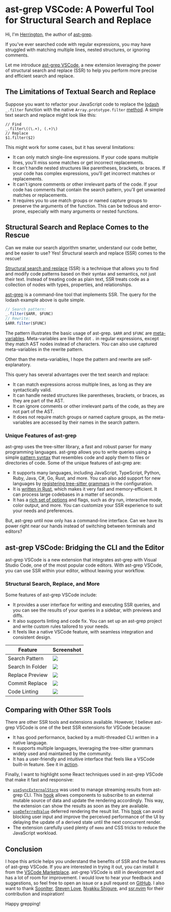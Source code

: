 # ast-grep VSCode: A Powerful Tool for Structural Search and Replace

Hi, I'm [Herrington](https://twitter.com/hd_nvim), the author of [ast-grep](https://ast-grep.github.io/).

If you've ever searched code with regular expressions, you may have struggled with matching multiple lines, nested structures, or ignoring comments.

Let me introduce [ast-grep VSCode](https://marketplace.visualstudio.com/items?itemName=ast-grep.ast-grep-vscode), a new extension leveraging the power of structural search and replace (SSR) to help you perform more precise and efficient search and replace.


## The Limitations of Textual Search and Replace

Suppose you want to refactor your JavaScript code to replace the [lodash](https://lodash.com/) `_.filter` function with the native `Array.prototype.filter` [method](https://developer.mozilla.org/en-US/docs/Web/JavaScript/Reference/Global_Objects/Array/filter). A simple text search and replace might look like this:

```regex
// Find
_.filter\((\.+), (.+)\)
// Replace
$1.filter($2)
```

This might work for some cases, but it has several limitations:

- It can only match single-line expressions. If your code spans multiple lines, you'll miss some matches or get incorrect replacements.
- It can't handle nested structures like parentheses, brackets, or braces. If your code has complex expressions, you'll get incorrect matches or replacements.
- It can't ignore comments or other irrelevant parts of the code. If your code has comments that contain the search pattern, you'll get unwanted matches or replacements.
- It requires you to use match groups or named capture groups to preserve the arguments of the function. This can be tedious and error-prone, especially with many arguments or nested functions.

## Structural Search and Replace Comes to the Rescue

Can we make our search algorithm smarter, understand our code better, and be easier to use? Yes! Structural search and replace (SSR) comes to the rescue!

[Structural search and replace](https://www.jetbrains.com/help/idea/structural-search-and-replace.html) (SSR) is a technique that allows you to find and modify code patterns based on their syntax and semantics, not just their text. Instead of treating code as plain text, SSR treats code as a collection of nodes with types, properties, and relationships.

[ast-grep](https://ast-grep.github.io/) is a command-line tool that implements SSR. The query for the lodash example above is quite simple.

```javascript
// Search pattern:
_.filter($ARR, $FUNC)
// Rewrite:
$ARR.filter($FUNC)
```

The pattern illustrates the basic usage of ast-grep. `$ARR` and `$FUNC` are [meta-variables](https://ast-grep.github.io/guide/pattern-syntax.html#meta-variable). Meta-variables are like the dot `.` in regular expressions, except they match AST nodes instead of characters. You can also use captured meta-variables in the rewrite pattern.

Other than the meta-variables, I hope the pattern and rewrite are self-explanatory.

This query has several advantages over the text search and replace:

- It can match expressions across multiple lines, as long as they are syntactically valid.
- It can handle nested structures like parentheses, brackets, or braces, as they are part of the AST.
- It can ignore comments or other irrelevant parts of the code, as they are not part of the AST.
- It does not require match groups or named capture groups, as the meta-variables are accessed by their names in the search pattern.


### Unique Features of ast-grep

ast-grep uses the tree-sitter library, a fast and robust parser for many programming languages. ast-grep allows you to write queries using a simple [pattern syntax](https://ast-grep.github.io/guide/pattern-syntax.html#meta-variable) that resembles code and apply them to files or directories of code. Some of the unique features of ast-grep are:

- It supports many languages, including JavaScript, TypeScript, Python, Ruby, Java, C#, Go, Rust, and more. You can also add support for new languages by [registering tree-sitter grammars](https://ast-grep.github.io/advanced/custom-language.html) in the configuration.
- It is [written in Rust](https://github.com/ast-grep/ast-grep), which makes it very fast and memory-efficient. It can process large codebases in a matter of seconds.
- It has a [rich set of options](https://ast-grep.github.io/reference/cli.html) and flags, such as dry run, interactive mode, color output, and more. You can customize your SSR experience to suit your needs and preferences.

But, ast-grep until now only has a command-line interface. Can we have its power right near our hands instead of switching between terminals and editors?

## ast-grep VSCode: Bridging the CLI and the Editor

ast-grep VSCode is a new extension that integrates ast-grep with Visual Studio Code, one of the most popular code editors. With ast-grep VSCode, you can use SSR within your editor, without leaving your workflow.

### Structural Search, Replace, and More

Some features of ast-grep VSCode include:

- It provides a user interface for writing and executing SSR queries, and you can see the results of your queries in a sidebar, with previews and diffs.
- It also supports linting and code fix. You can set up an ast-grep project and write custom rules tailored to your needs.
- It feels like a native VSCode feature, with seamless integration and consistent design.

| Feature         | Screenshot                                                                                                  |
| --------------- | ----------------------------------------------------------------------------------------------------------- |
| Search Pattern  | <img src="https://github.com/ast-grep/ast-grep-vscode/blob/main/readme/search-pattern.png?raw=true">     |
| Search In Folder| <img src="https://github.com/ast-grep/ast-grep-vscode/blob/main/readme/search-in-folder.png?raw=true">  |
| Replace Preview | <img src="https://github.com/ast-grep/ast-grep-vscode/blob/main/readme/replace.png?raw=true">             |
| Commit Replace  | <img src="https://github.com/ast-grep/ast-grep-vscode/blob/main/readme/commit-replace.png?raw=true">     |
| Code Linting    | <img src="https://github.com/ast-grep/ast-grep-vscode/blob/main/readme/linter.png?raw=true">               |

## Comparing with Other SSR Tools

There are other SSR tools and extensions available. However, I believe ast-grep VSCode is one of the best SSR extensions for VSCode because:

- It has good performance, backed by a multi-threaded CLI written in a native language.
- It supports multiple languages, leveraging the tree-sitter grammars widely used and maintained by the community.
- It has a user-friendly and intuitive interface that feels like a VSCode built-in feature. See it in [action](https://www.youtube.com/watch?v=1ZM4RfIvWKc).

Finally, I want to highlight some React techniques used in ast-grep VSCode that make it fast and responsive:

- [`useSyncExternalStore`](https://github.com/ast-grep/ast-grep-vscode/blob/789d27325fb9ce6a0bb969caefdc718942f6d2b3/src/webview/hooks/useSearch.tsx#L150-L159) was used to manage streaming results from ast-grep CLI. This [hook](https://react.dev/reference/react/useSyncExternalStore) allows components to subscribe to an external mutable source of data and update the rendering accordingly. This way, the extension can show the results as soon as they are available.
- [`useDeferredValue`](https://github.com/ast-grep/ast-grep-vscode/blob/main/src/webview/SearchSidebar/index.tsx#L13-L16) deferred rendering the result list. This [hook](https://react.dev/reference/react/useDeferredValue) can avoid blocking user input and improve the perceived performance of the UI by delaying the update of a derived state until the next concurrent render.
- The extension carefully used plenty of `memo` and CSS tricks to reduce the JavaScript workload.

## Conclusion

I hope this article helps you understand the benefits of SSR and the features of ast-grep VSCode. If you are interested in trying it out, you can install it from the [VSCode Marketplace](https://marketplace.visualstudio.com/items?itemName=ast-grep.ast-grep-vscode). ast-grep VSCode is still in development and has a lot of room for improvement. I would love to hear your feedback and suggestions, so feel free to open an issue or a pull request on [GitHub](https://github.com/ast-grep/ast-grep-vscode). I also want to thank [SoonIter](https://github.com/SoonIter), [Steven Love](https://github.com/StevenLove), [Nyakku Shigure](https://github.com/SigureMo), and [ssr.nvim](https://github.com/cshuaimin/ssr.nvim) for their contribution and inspiration!

Happy grepping!
